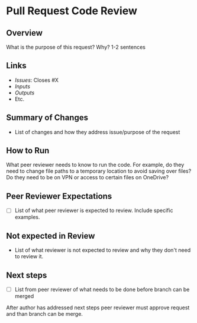 # Pull Request Code Review

## Overview

What is the purpose of this request? Why? 1-2 sentences

## Links

- *Issues*: Closes #X
- *Inputs*
- *Outputs*
- Etc.

## Summary of Changes

- List of changes and how they address issue/purpose of the request

## How to Run

What peer reviewer needs to know to run the code. For example, do they need to change file paths to a temporary location to avoid saving over files? Do they need to be on VPN or access to certain files on OneDrive?

## Peer Reviewer Expectations

- [ ]  List of what peer reviewer is expected to review. Include specific examples.

## Not expected in Review

- List of what reviewer is not expected to review and why they don't need to review it.

## Next steps

- [ ] List from peer reviewer of what needs to be done before branch can be merged

After author has addressed next steps peer reviewer must approve request and than branch can be merge. 